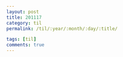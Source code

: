```yaml
---
layout: post
title: 201117
category: til
permalink: /til/:year/:month/:day/:title/

tags: [til]
comments: true
---
```

